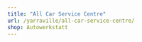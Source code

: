 ```yaml
---
title: "All Car Service Centre"
url: /yarraville/all-car-service-centre/
shop: Autowerkstatt
---
```

